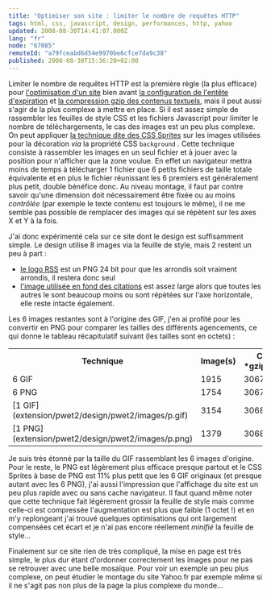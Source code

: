 ```yaml
---
title: "Optimiser son site : limiter le nombre de requêtes HTTP"
tags: html, css, javascript, design, performances, http, yahoo
updated: 2008-08-30T14:41:07.000Z
lang: "fr"
node: "67085"
remoteId: "a79fceabd6d54e9970be6cfce7da9c38"
published: 2008-08-30T15:36:20+02:00
---
```


Limiter le nombre de requêtes HTTP est la première règle (la plus efficace) pour [l'optimisation d'un site](/post/livre-high-performances-web-sites) bien avant [la configuration de l'entête d'expiration](/post/optimiser-son-site-sous-ubuntu-configurer-l-en-tete-expires) et [la compression gzip des contenus textuels](/post/optimiser-son-site-sous-ubuntu-et-ailleurs-compresser-avec-gzip), mais il peut aussi s'agir de la plus complexe à mettre en place. Si il est assez simple de rassembler les feuilles de style CSS et les fichiers Javascript pour limiter le nombre de téléchargements, le cas des images est un peu plus complexe. On peut appliquer [la technique dite des CSS Sprites](http://www.pompage.net/pompe/sprites/) sur les images utilisées pour la décoration *via* la propriété CSS <code>background</code>
. Cette technique consiste à rassembler les images en un seul fichier et à jouer avec la position pour n'afficher que la zone voulue. En effet un navigateur mettra moins de temps à télécharger 1 fichier que 6 petits fichiers de taille totale équivalente et en plus le fichier réunissant les 6 premiers est généralement plus petit, double bénéfice donc. Au niveau montage, il faut par contre savoir qu'une dimension doit nécessairement être fixée ou au moins *contrôlée* (par exemple le texte contenu est toujours le même), il ne me semble pas possible de remplacer des images qui se répètent sur les axes X et Y à la fois.


J'ai donc expérimenté cela sur ce site dont le design est suffisamment simple. Le design utilise 8 images via la feuille de style, mais 2 restent un peu à part :

* [le logo RSS](extension/pwet2/design/pwet2/images/rss.png) est un PNG 24 bit pour que les arrondis soit vraiment arrondis, il restera donc seul
* [l'image utilisée en fond des citations](extension/pwet2/design/pwet2/images/quote.png) est assez large alors que toutes les autres le sont beaucoup moins ou sont répètées sur l'axe horizontale, elle reste intacte également.


Les 6 images restantes sont à l'origine des GIF, j'en ai profité pour les convertir en PNG pour comparer les tailles des différents agencements, ce qui donne le tableau récapitulatif suivant (les tailles sont en octets) :

<table class="data"><tr><th>Technique</th>
<th>Image(s)</th>
<th>CSS *gzippée*</th>
<th>Total</th>
<th>Ratio</th>
</tr>
<tr><td>6 GIF</td>
<td>1915</td>
<td>3067</td>
<td>4982</td>
<td>100%</td>
</tr>
<tr><td>6 PNG</td>
<td>1754</td>
<td>3067</td>
<td>4822</td>
<td>97%</td>
</tr>
<tr><td>[1 GIF](extension/pwet2/design/pwet2/images/p.gif)</td>
<td>3154</td>
<td>3068</td>
<td>6222</td>
<td>124%</td>
</tr>
<tr><td>[1 PNG](extension/pwet2/design/pwet2/images/p.png)</td>
<td>1379</td>
<td>3068</td>
<td>4447</td>
<td>89%</td>
</tr>

</table>

Je suis très étonné par la taille du GIF rassemblant les 6 images d'origine. Pour le reste, le PNG est légèrement plus efficace presque partout et le CSS Sprites à base de PNG est 11% plus petit que les 6 GIF originaux (et presque autant avec les 6 PNG), j'ai aussi l'impression que l'affichage du site est un peu plus rapide avec ou sans cache navigateur. Il faut quand même noter que cette technique fait légèrement grossir la feuille de style mais comme celle-ci est compressée l'augmentation est plus que faible (1 octet !) et en m'y replongeant j'ai trouvé quelques optimisations qui ont largement compensées cet écart et je n'ai pas encore réellement *minifié* la feuille de style...


Finalement sur ce site rien de très compliqué, la mise en page est très simple, le plus dur étant d'ordonner correctement les images pour ne pas se retrouver avec une belle mosaïque. Pour voir un exemple un peu plus complexe, on peut étudier le montage du site Yahoo.fr par exemple même si il ne s'agit pas non plus de la page la plus complexe du monde...

